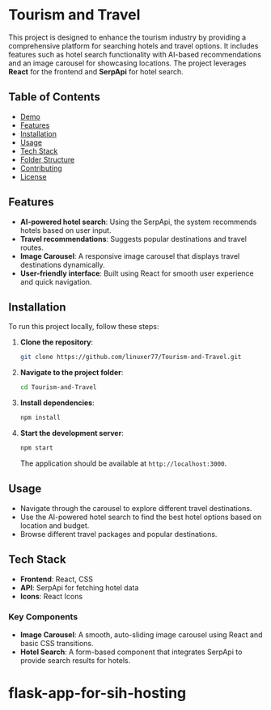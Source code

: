 # Tourism and Travel

This project is designed to enhance the tourism industry by providing a comprehensive platform for searching hotels and travel options. It includes features such as hotel search functionality with AI-based recommendations and an image carousel for showcasing locations. The project leverages **React** for the frontend and **SerpApi** for hotel search.

## Table of Contents

- [Demo](#demo)
- [Features](#features)
- [Installation](#installation)
- [Usage](#usage)
- [Tech Stack](#tech-stack)
- [Folder Structure](#folder-structure)
- [Contributing](#contributing)
- [License](#license)

## Features

- **AI-powered hotel search**: Using the SerpApi, the system recommends hotels based on user input.
- **Travel recommendations**: Suggests popular destinations and travel routes.
- **Image Carousel**: A responsive image carousel that displays travel destinations dynamically.
- **User-friendly interface**: Built using React for smooth user experience and quick navigation.

## Installation

To run this project locally, follow these steps:

1. **Clone the repository**:

    ```bash
    git clone https://github.com/linuxer77/Tourism-and-Travel.git
    ```

2. **Navigate to the project folder**:

    ```bash
    cd Tourism-and-Travel
    ```

3. **Install dependencies**:

    ```bash
    npm install
    ```

4. **Start the development server**:

    ```bash
    npm start
    ```

    The application should be available at `http://localhost:3000`.

## Usage

- Navigate through the carousel to explore different travel destinations.
- Use the AI-powered hotel search to find the best hotel options based on location and budget.
- Browse different travel packages and popular destinations.

## Tech Stack

- **Frontend**: React, CSS
- **API**: SerpApi for fetching hotel data
- **Icons**: React Icons

### Key Components

- **Image Carousel**: A smooth, auto-sliding image carousel using React and basic CSS transitions.
- **Hotel Search**: A form-based component that integrates SerpApi to provide search results for hotels.
# flask-app-for-sih-hosting
